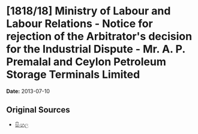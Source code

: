 # [1818/18] Ministry of Labour and Labour Relations - Notice for rejection of the Arbitrator's decision for the Industrial Dispute - Mr. A. P. Premalal and Ceylon Petroleum Storage Terminals Limited

**Date:** 2013-07-10

## Original Sources

- [සිංහල](https://documents.gov.lk/view/extra-gazettes/2013/7/1818-18_S.pdf)
